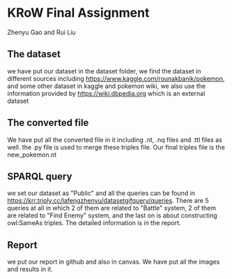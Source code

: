 # KRoW Final Assignment
Zhenyu Gao and Rui Liu

## The dataset
we have put our dataset in the dataset folder, we find the dataset in different sources including https://www.kaggle.com/rounakbanik/pokemon, and some other dataset in kaggle and pokemon wiki, we also use the information provided by https://wiki.dbpedia.org which is an external dataset

## The converted file
We have put all the converted file in it including .nt, .nq files and .ttl files as well. the .py file is used to merge these triples file.
Our final triples file is the new_pokemon.nt

## SPARQL query
we set our dataset as "Public" and all the queries can be found in https://krr.triply.cc/lafengzhenyu/datasetgifquery/queries.
There are 5 queries at all in which 2 of them are related to "Battle" system, 2 of them are related to "Find Enemy" system, and the last on is about constructing owl:SameAs triples. The detailed information is in the report.

## Report
we put our report in github and also in canvas. We have put all the images and results in it.
